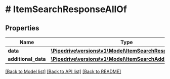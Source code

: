 # # ItemSearchResponseAllOf

## Properties

Name | Type | Description | Notes
------------ | ------------- | ------------- | -------------
**data** | [**\Pipedrive\versions\v1\Model\ItemSearchResponseAllOfData**](ItemSearchResponseAllOfData.md) |  |
**additional_data** | [**\Pipedrive\versions\v1\Model\ItemSearchAdditionalData**](ItemSearchAdditionalData.md) |  |

[[Back to Model list]](../README.md#documentation-for-models) [[Back to API list]](../README.md#documentation-for-api-endpoints) [[Back to README]](../README.md)

